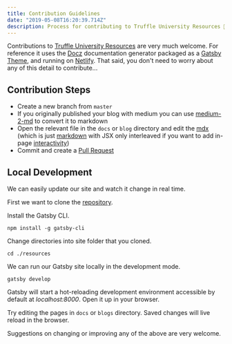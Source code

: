 ```yaml
---
title: Contribution Guidelines
date: "2019-05-08T16:20:39.714Z"
description: Process for contributing to Truffle University Resources 🍫
---
```


Contributions to [Truffle University Resources](https://resources.truffle.university/) are very much welcome. For reference it uses the [Docz](https://www.docz.site/) documentation generator packaged as a [Gatsby Theme](https://www.gatsbyjs.org/docs/themes/), and running on [Netlify](https://www.netlify.com). That said, you don't need to worry about any of this detail to contribute...

## Contribution Steps

- Create a new branch from `master`
- If you originally published your blog with medium you can use [medium-2-md](https://www.npmjs.com/package/medium-2-md) to convert it to markdown 
- Open the relevant file in the `docs` or `blog` directory and edit the [mdx](https://mdxjs.com/) (which is just [markdown](https://www.markdownguide.org/) with JSX only interleaved if you want to add in-page [interactivity](https://reactjs.org/docs/introducing-jsx.html))
- Commit and create a [Pull Request](https://github.com/truffleuniversity/resources/pulls)

## Local Development

We can easily update our site and watch it change in real time.

First we want to clone the [repository](https://github.com/truffleuniversity/resources).

Install the Gatsby CLI.

```
npm install -g gatsby-cli
```

Change directories into site folder that you cloned.

```
cd ./resources
```

We can run our Gatsby site locally in the development mode.

```
gatsby develop
```

Gatsby will start a hot-reloading development environment accessible by default at *localhost:8000*. Open it up in your browser.

Try editing the pages in `docs` or `blogs` directory. Saved changes will live reload in the browser.

Suggestions on changing or improving any of the above are very welcome.
